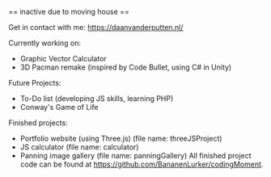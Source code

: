 == inactive due to moving house ==

Get in contact with me: https://daanvanderputten.nl/

Currently working on:
- Graphic Vector Calculator
- 3D Pacman remake (inspired by Code Bullet, using C# in Unity)

Future Projects:
- To-Do list (developing JS skills, learning PHP)
- Conway's Game of Life

Finished projects:
- Portfolio website (using Three.js) (file name: threeJSProject)
- JS calculator (file name: calculator)
- Panning image gallery (file name: panningGallery)
All finished project code can be found at https://github.com/BananenLurker/codingMoment.
